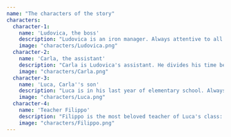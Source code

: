 ```yaml
---
name: "The characters of the story"
characters:
  character-1:
    name: 'Ludovica, the boss' 
    description: "Ludovica is an iron manager. Always attentive to all details, she is a tireless worker."
    image: "characters/Ludovica.png"
  character-2:
    name: 'Carla, the assistant'
    description: "Carla is Ludovica's assistant. He divides his time between his duties in the office (really many) and his second \"job\" as a mother, trying to be as present as possible in the family."
    image: "characters/Carla.png"
  character-3:
    name: 'Luca, Carla''s son'
    description: "Luca is in his last year of elementary school. Always ready to chase a rolling ball, he sometimes finds time to do his homework ..."
    image: "characters/Luca.png"
  character-4:
    name: 'Teacher Filippo'
    description: "Filippo is the most beloved teacher of Luca's class: he has earned this privilege thanks to his sympathy, but also because he is always looking for new creative activities to free the imagination of the boys!"
    image: "characters/Filippo.png"
---
```

